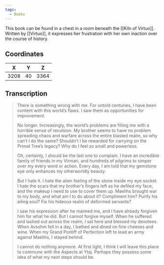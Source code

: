 ```yaml
---
tags:
  - Books
---
```


This book can be found in a chest in a room beneath the [[Kiln of Virtuo]]. Written by [[Virtuo]], it expresses her frustration with her own inaction over the course of history.

## Coordinates
| **X** | **Y** | **Z** |
| :---: | :---: | :---: |
| 3208  |  40   | 3364  |

## Transcription
> There is something wrong with me. For untold centuries, I have been content with this world’s flaws. I saw them as opportunities for improvement.
>
> No longer. Increasingly, the world’s problems are filling me with a horrible sense of revulsion. My brother seems to have no problem spreading chaos and warfare across the entire blasted realm, so why can’t I do the same? Shouldn’t I be rewarded for carrying on the Primal Tree’s legacy? Why do I feel so small and powerless.
>
> Oh, certainly, I should be the last one to complain. I have an incredible family of friends in my Virmari, and hundreds of pilgrims to simper over my every word or action. Every day, I am told that my gemstone eye only enhances my otherworldly beauty.
>
> But I hate it. I hate the alien feeling of the stone inside my eye socket. I hate the scars that my brother’s fingers left as he defiled my face, and the makeup I need to use to cover them up. Maelihs brought war to my body, and what am I to do about it? Compliment him? Purify his ailing soul? Fix his hideous realm of deformed servants?
>
> I saw his expression after he maimed me, and I have already forgiven him for what he did. But I cannot forgive myself. When he suffered and lashed out across the realm, I sat here and blessed my devotees. When Avsohm fell in a day, I bathed and dined on fine cheeses and wine. When my Grand Pontiff of Perfection left to lead an army against Maelihs, I stayed behind.
>
> I cannot do nothing anymore. At first light, I think I will leave this place to commune with the Aspects at Ytaj. Perhaps they possess some idea of what my next steps should be.


